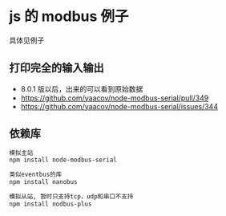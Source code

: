# js 的 modbus 例子

具体见例子

## 打印完全的输入输出

- 8.0.1 版以后，出来的可以看到原始数据
- <https://github.com/yaacov/node-modbus-serial/pull/349>
- <https://github.com/yaacov/node-modbus-serial/issues/344>

## 依赖库

```bash
模拟主站
npm install node-modbus-serial

类似eventbus的库
npm install nanobus

模拟从站, 暂时只支持tcp，udp和串口不支持
npm install nodbus-plus
```
